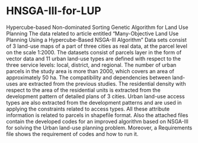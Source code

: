 # HNSGA-III-for-LUP
Hypercube-based Non-dominated Sorting Genetic Algorithm for Land Use Planning
The data related to article entitled “Many-Objective Land Use Planning Using a Hypercube-Based NSGA-III Algorithm”
Data sets consist of 3 land-use maps of a part of three cities as real data, at the parcel level on the scale 1:2000.
The datasets consist of parcels layer in the form of vector data and 11 urban land-use types are defined with respect to the three service levels: local, district, and regional.
The number of urban parcels in the study area is more than 2000, which covers an area of approximately 50 ha. 
The compatibility and dependencies between land-uses are extracted from the previous studies.
The residential density with respect to the area of the residential units is extracted from the development pattern of detailed plans of 3 cities.
Urban land-use access types are also extracted from the development patterns and are used in applying the constraints related to access types.
All these attribute information is related to parcels in shapefile format.
Also the attached files contain the developed codes for an improved algorithm based on NSGA-III for solving the Urban land-use planning problem.
Moreover, a Requirements file shows the requirement of codes and how to run it.


